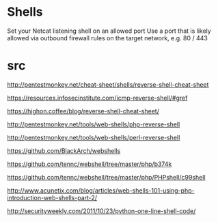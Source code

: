 # Shells 

Set your Netcat listening shell on an allowed port
Use a port that is likely allowed via outbound firewall rules on the target network, e.g. 80 / 443

# src
http://pentestmonkey.net/cheat-sheet/shells/reverse-shell-cheat-sheet

https://resources.infosecinstitute.com/icmp-reverse-shell/#gref

https://highon.coffee/blog/reverse-shell-cheat-sheet/

http://pentestmonkey.net/tools/web-shells/php-reverse-shell

http://pentestmonkey.net/tools/web-shells/perl-reverse-shell

https://github.com/BlackArch/webshells

https://github.com/tennc/webshell/tree/master/php/b374k

https://github.com/tennc/webshell/tree/master/php/PHPshell/c99shell

http://www.acunetix.com/blog/articles/web-shells-101-using-php-introduction-web-shells-part-2/

http://securityweekly.com/2011/10/23/python-one-line-shell-code/
